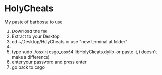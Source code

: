 # HolyCheats
My paste of barbossa
to use
1. Download the file
2. Extract to your Desktop
3. cd ~/Desktop/HolyCheats or use "new terminal at folder"
4. 
8. type sudo ./osxinj csgo_osx64 libHolyCheats.dylib (or paste it, i doesn't make a difference)
9. enter your password and press enter
10. go back to csgo
